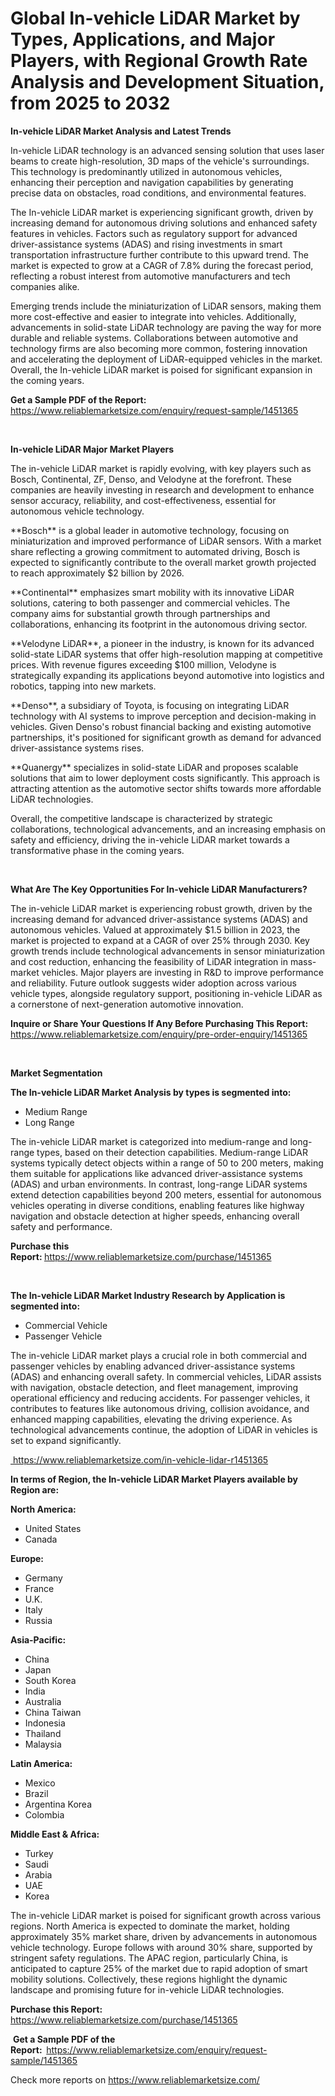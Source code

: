 <p><h1>Global In-vehicle LiDAR Market by Types, Applications, and Major Players, with Regional Growth Rate Analysis and Development Situation, from 2025 to 2032</h1></p><p><strong>In-vehicle LiDAR Market Analysis and Latest Trends</strong></p>
<p><p>In-vehicle LiDAR technology is an advanced sensing solution that uses laser beams to create high-resolution, 3D maps of the vehicle's surroundings. This technology is predominantly utilized in autonomous vehicles, enhancing their perception and navigation capabilities by generating precise data on obstacles, road conditions, and environmental features.</p><p>The In-vehicle LiDAR market is experiencing significant growth, driven by increasing demand for autonomous driving solutions and enhanced safety features in vehicles. Factors such as regulatory support for advanced driver-assistance systems (ADAS) and rising investments in smart transportation infrastructure further contribute to this upward trend. The market is expected to grow at a CAGR of 7.8% during the forecast period, reflecting a robust interest from automotive manufacturers and tech companies alike.</p><p>Emerging trends include the miniaturization of LiDAR sensors, making them more cost-effective and easier to integrate into vehicles. Additionally, advancements in solid-state LiDAR technology are paving the way for more durable and reliable systems. Collaborations between automotive and technology firms are also becoming more common, fostering innovation and accelerating the deployment of LiDAR-equipped vehicles in the market. Overall, the In-vehicle LiDAR market is poised for significant expansion in the coming years.</p></p>
<p><strong>Get a Sample PDF of the Report:&nbsp;</strong> <a href="https://www.reliablemarketsize.com/enquiry/request-sample/1451365?utm_campaign=2317&utm_medium=2&utm_source=Github&utm_content=ia&utm_term=11042025&utm_id=in-vehicle-lidar">https://www.reliablemarketsize.com/enquiry/request-sample/1451365</a></p>
<p>&nbsp;</p>
<p><strong>In-vehicle LiDAR Major Market Players</strong></p>
<p><p>The in-vehicle LiDAR market is rapidly evolving, with key players such as Bosch, Continental, ZF, Denso, and Velodyne at the forefront. These companies are heavily investing in research and development to enhance sensor accuracy, reliability, and cost-effectiveness, essential for autonomous vehicle technology.</p><p>**Bosch** is a global leader in automotive technology, focusing on miniaturization and improved performance of LiDAR sensors. With a market share reflecting a growing commitment to automated driving, Bosch is expected to significantly contribute to the overall market growth projected to reach approximately $2 billion by 2026.</p><p>**Continental** emphasizes smart mobility with its innovative LiDAR solutions, catering to both passenger and commercial vehicles. The company aims for substantial growth through partnerships and collaborations, enhancing its footprint in the autonomous driving sector.</p><p>**Velodyne LiDAR**, a pioneer in the industry, is known for its advanced solid-state LiDAR systems that offer high-resolution mapping at competitive prices. With revenue figures exceeding $100 million, Velodyne is strategically expanding its applications beyond automotive into logistics and robotics, tapping into new markets.</p><p>**Denso**, a subsidiary of Toyota, is focusing on integrating LiDAR technology with AI systems to improve perception and decision-making in vehicles. Given Denso's robust financial backing and existing automotive partnerships, it's positioned for significant growth as demand for advanced driver-assistance systems rises.</p><p>**Quanergy** specializes in solid-state LiDAR and proposes scalable solutions that aim to lower deployment costs significantly. This approach is attracting attention as the automotive sector shifts towards more affordable LiDAR technologies.</p><p>Overall, the competitive landscape is characterized by strategic collaborations, technological advancements, and an increasing emphasis on safety and efficiency, driving the in-vehicle LiDAR market towards a transformative phase in the coming years.</p></p>
<p>&nbsp;</p>
<p><strong>What Are The Key Opportunities For In-vehicle LiDAR Manufacturers?</strong></p>
<p><p>The in-vehicle LiDAR market is experiencing robust growth, driven by the increasing demand for advanced driver-assistance systems (ADAS) and autonomous vehicles. Valued at approximately $1.5 billion in 2023, the market is projected to expand at a CAGR of over 25% through 2030. Key growth trends include technological advancements in sensor miniaturization and cost reduction, enhancing the feasibility of LiDAR integration in mass-market vehicles. Major players are investing in R&D to improve performance and reliability. Future outlook suggests wider adoption across various vehicle types, alongside regulatory support, positioning in-vehicle LiDAR as a cornerstone of next-generation automotive innovation.</p></p>
<p><strong>Inquire or Share Your Questions If Any Before Purchasing This Report:</strong> <a href="https://www.reliablemarketsize.com/enquiry/pre-order-enquiry/1451365?utm_campaign=2317&utm_medium=2&utm_source=Github&utm_content=ia&utm_term=11042025&utm_id=in-vehicle-lidar">https://www.reliablemarketsize.com/enquiry/pre-order-enquiry/1451365</a></p>
<p>&nbsp;</p>
<p><strong>Market Segmentation</strong></p>
<p><strong>The In-vehicle LiDAR Market Analysis by types is segmented into:</strong></p>
<p><ul><li>Medium Range</li><li>Long Range</li></ul></p>
<p><p>The in-vehicle LiDAR market is categorized into medium-range and long-range types, based on their detection capabilities. Medium-range LiDAR systems typically detect objects within a range of 50 to 200 meters, making them suitable for applications like advanced driver-assistance systems (ADAS) and urban environments. In contrast, long-range LiDAR systems extend detection capabilities beyond 200 meters, essential for autonomous vehicles operating in diverse conditions, enabling features like highway navigation and obstacle detection at higher speeds, enhancing overall safety and performance.</p></p>
<p><strong>Purchase this Report:&nbsp;</strong><a href="https://www.reliablemarketsize.com/purchase/1451365?utm_campaign=2317&utm_medium=2&utm_source=Github&utm_content=ia&utm_term=11042025&utm_id=in-vehicle-lidar">https://www.reliablemarketsize.com/purchase/1451365</a></p>
<p>&nbsp;</p>
<p><strong>The In-vehicle LiDAR Market Industry Research by Application is segmented into:</strong></p>
<p><ul><li>Commercial Vehicle</li><li>Passenger Vehicle</li></ul></p>
<p><p>The in-vehicle LiDAR market plays a crucial role in both commercial and passenger vehicles by enabling advanced driver-assistance systems (ADAS) and enhancing overall safety. In commercial vehicles, LiDAR assists with navigation, obstacle detection, and fleet management, improving operational efficiency and reducing accidents. For passenger vehicles, it contributes to features like autonomous driving, collision avoidance, and enhanced mapping capabilities, elevating the driving experience. As technological advancements continue, the adoption of LiDAR in vehicles is set to expand significantly.</p></p>
<p><a href="https://www.reliablemarketsize.com/in-vehicle-lidar-r1451365?utm_campaign=2317&utm_medium=2&utm_source=Github&utm_content=ia&utm_term=11042025&utm_id=in-vehicle-lidar">&nbsp;https://www.reliablemarketsize.com/in-vehicle-lidar-r1451365</a></p>
<p><strong>In terms of Region, the In-vehicle LiDAR Market Players available by Region are:</strong></p>
<p>
    <p> <strong> North America: </strong>
        <ul>
            <li>United States</li>
            <li>Canada</li>
        </ul>
        </p> 
    <p> <strong> Europe: </strong>
        <ul>
            <li>Germany</li>
            <li>France</li>
            <li>U.K.</li>
            <li>Italy</li>
            <li>Russia</li>
        </ul>
        </p> 
    <p> <strong> Asia-Pacific: </strong>
        <ul>
            <li>China</li>
            <li>Japan</li>
            <li>South Korea</li>
            <li>India</li>
            <li>Australia</li>
            <li>China Taiwan</li>
            <li>Indonesia</li>
            <li>Thailand</li>
            <li>Malaysia</li>
        </ul>
        </p> 
    <p> <strong> Latin America: </strong>
        <ul>
            <li>Mexico</li>
            <li>Brazil</li>
            <li>Argentina Korea</li>
            <li>Colombia</li>
        </ul>
        </p> 
    <p> <strong> Middle East & Africa: </strong>
        <ul>
            <li>Turkey</li>
            <li>Saudi</li>
            <li>Arabia</li>
            <li>UAE</li>
            <li>Korea</li>
        </ul>
    </p>
    </p>
<p><p>The in-vehicle LiDAR market is poised for significant growth across various regions. North America is expected to dominate the market, holding approximately 35% market share, driven by advancements in autonomous vehicle technology. Europe follows with around 30% share, supported by stringent safety regulations. The APAC region, particularly China, is anticipated to capture 25% of the market due to rapid adoption of smart mobility solutions. Collectively, these regions highlight the dynamic landscape and promising future for in-vehicle LiDAR technologies.</p></p>
<p><strong>Purchase this Report: </strong><a href="https://www.reliablemarketsize.com/purchase/1451365?utm_campaign=2317&utm_medium=2&utm_source=Github&utm_content=ia&utm_term=11042025&utm_id=in-vehicle-lidar">https://www.reliablemarketsize.com/purchase/1451365</a></p>
<p>&nbsp;<strong>Get a Sample PDF of the Report:&nbsp;&nbsp;</strong><a href="https://www.reliablemarketsize.com/enquiry/request-sample/1451365?utm_campaign=2317&utm_medium=2&utm_source=Github&utm_content=ia&utm_term=11042025&utm_id=in-vehicle-lidar">https://www.reliablemarketsize.com/enquiry/request-sample/1451365</a></p>
<p><strong></strong></p>
<p>Check more reports on <a href="https://www.reliablemarketsize.com/?utm_campaign=2317&utm_medium=2&utm_source=Github&utm_content=ia&utm_term=11042025&utm_id=in-vehicle-lidar">https://www.reliablemarketsize.com/</a></p>